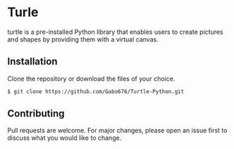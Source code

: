 # Turle

turtle is a pre-installed Python library that enables users to create pictures and shapes by providing them with a virtual canvas.

## Installation

Clone the repository or download the files of your choice.

```bash
$ git clone https://github.com/Gabo676/Turtle-Python.git
```

## Contributing
Pull requests are welcome. For major changes, please open an issue first to discuss what you would like to change.
